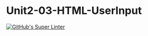 # Unit2-03-HTML-UserInput
[![GitHub's Super Linter](https://github.com/ICS2O-Programming-Kaitlin-G/Unit2-03-HTML-UserInput/workflows/GitHub's%20Super%20Linter/badge.svg)](https://github.com/ICS2O-Programming-Kaitlin-G/Unit2-03-HTML-UserInput/actions)